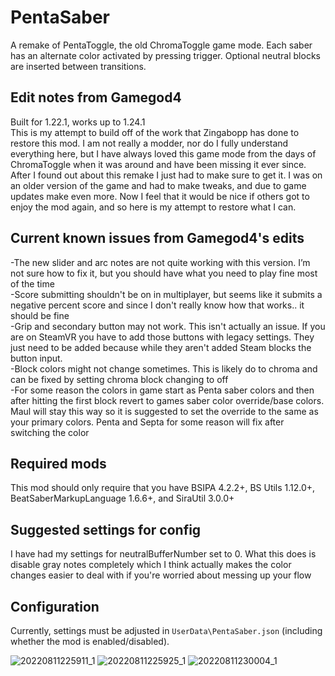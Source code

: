 # PentaSaber
A remake of PentaToggle, the old ChromaToggle game mode. Each saber has an alternate color activated by pressing trigger. Optional neutral blocks are inserted between transitions.

## Edit notes from Gamegod4
Built for 1.22.1, works up to 1.24.1<br/>
This is my attempt to build off of the work that Zingabopp has done to restore this mod. I am not really a modder, nor do I fully understand everything here, but I have always loved this game mode from the days of ChromaToggle when it was around and have been missing it ever since. After I found out about this remake I just had to make sure to get it. I was on an older version of the game and had to make tweaks, and due to game updates make even more. Now I feel that it would be nice if others got to enjoy the mod again, and so here is my attempt to restore what I can.

## Current known issues from Gamegod4's edits
-The new slider and arc notes are not quite working with this version. I’m not sure how to fix it, but you should have what you need to play fine most of the time<br/>
-Score submitting shouldn't be on in multiplayer, but seems like it submits a negative percent score and since I don't really know how that works.. it should be fine<br/>
-Grip and secondary button may not work. This isn't actually an issue. If you are on SteamVR you have to add those buttons with legacy settings. They just need to be added because while they aren't added Steam blocks the button input.<br/>
-Block colors might not change sometimes. This is likely do to chroma and can be fixed by setting chroma block changing to off<br/>
-For some reason the colors in game start as Penta saber colors and then after hitting the first block revert to games saber color override/base colors. Maul will stay this way so it is suggested to set the override to the same as your primary colors. Penta and Septa for some reason will fix after switching the color<br/>

## Required mods
This mod should only require that you have BSIPA 4.2.2+, BS Utils 1.12.0+, BeatSaberMarkupLanguage 1.6.6+, and SiraUtil 3.0.0+

## Suggested settings for config
I have had my settings for neutralBufferNumber set to 0. What this does is disable gray notes completely which I think actually makes the color changes easier to deal with if you're worried about messing up your flow

## Configuration
Currently, settings must be adjusted in `UserData\PentaSaber.json` (including whether the mod is enabled/disabled).

![20220811225911_1](https://user-images.githubusercontent.com/51224222/184283666-4898ec5e-de23-4d7d-ab5a-60c75583b3d5.jpg)
![20220811225925_1](https://user-images.githubusercontent.com/51224222/184283672-2e14a176-fcab-4a3b-adeb-ae8a568b92c7.jpg)
![20220811230004_1](https://user-images.githubusercontent.com/51224222/184283682-724207db-59ab-409f-b3a7-8666ab9b06b1.jpg)
